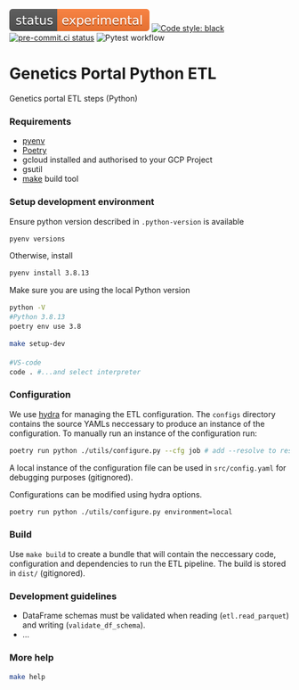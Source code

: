 [![status: experimental](https://github.com/GIScience/badges/raw/master/status/experimental.svg)](https://github.com/GIScience/badges#experimental)
[![Code style: black](https://img.shields.io/badge/code%20style-black-000000.svg)](https://github.com/psf/black)
[![pre-commit.ci status](https://results.pre-commit.ci/badge/github/opentargets/genetics_etl_python/main.svg)](https://results.pre-commit.ci/badge/github/opentargets/genetics_etl_python)
![Pytest workflow](https://github.com/opentargets/genetics_etl_python/actions/workflows/pytest.yaml/badge.svg)

# Genetics Portal Python ETL

Genetics portal ETL steps (Python)

### Requirements

- [pyenv](https://github.com/pyenv/pyenv)
- [Poetry](https://python-poetry.org/docs/)
- gcloud installed and authorised to your GCP Project
- gsutil
- [make](https://www.gnu.org/software/make/) build tool

### Setup development environment

Ensure python version described in `.python-version` is available

```bash
pyenv versions
```

Otherwise, install

```bash
pyenv install 3.8.13
```

Make sure you are using the local Python version

``` bash
python -V
#Python 3.8.13
poetry env use 3.8
```

``` bash
make setup-dev

#VS-code
code . #...and select interpreter
```

### Configuration

We use [hydra](https://hydra.cc) for managing the ETL configuration. The `configs` directory contains the source YAMLs neccessary to produce an instance of the configuration. To manually run an instance of the configuration run:

```bash
poetry run python ./utils/configure.py --cfg job # add --resolve to resolve interpolations
```

A local instance of the configuration file can be used in `src/config.yaml` for debugging purposes (gitignored).

Configurations can be modified using hydra options.

```bash
poetry run python ./utils/configure.py environment=local
```

### Build

Use `make build` to create a bundle that will contain the neccessary code, configuration and dependencies to run the ETL pipeline. The build is stored in `dist/` (gitignored).

### Development guidelines

- DataFrame schemas must be validated when reading (`etl.read_parquet`) and writing (`validate_df_schema`).
- ...
### More help

```bash
make help
```
